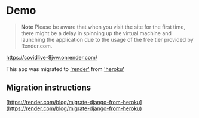 # Demo

> **Note**
> Please be aware that when you visit the site for the first time, there might be a delay in spinning up the virtual machine and launching the application due to the usage of the free tier provided by Render.com.

<https://covidlive-8jvw.onrender.com/>

This app was migrated to ['render'](https://render.com/) from ['heroku'](https://covidlive.herokuapp.com/)

## Migration instructions

[https://render.com/blog/migrate-django-from-heroku](https://render.com/blog/migrate-django-from-heroku)
